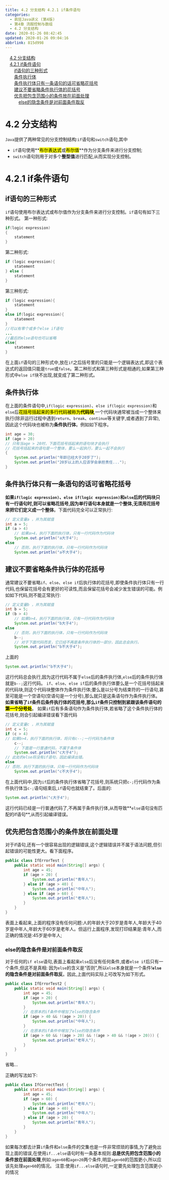 ```yaml
---
title: 4.2 分支结构 4.2.1 if条件语句
categories: 
  - 疯狂Java讲义 (第4版)
  - 第4章 流酲控制与数组
  - 4.2 分支结构
date: 2020-01-26 08:42:45
updated: 2020-01-26 09:04:16
abbrlink: 815d998
---
```

<div id='my_toc'><a href="/JavaReadingNotes/815d998/#4-2-分支结构" class="header_1">4.2 分支结构</a>&nbsp;<br><a href="/JavaReadingNotes/815d998/#4-2-1-if条件语句" class="header_1">4.2.1 if条件语句</a>&nbsp;<br><a href="/JavaReadingNotes/815d998/#if语句的三种形式" class="header_2">if语句的三种形式</a>&nbsp;<br><a href="/JavaReadingNotes/815d998/#条件执行体" class="header_2">条件执行体</a>&nbsp;<br><a href="/JavaReadingNotes/815d998/#条件执行体只有一条语句的话可省略花括号" class="header_2">条件执行体只有一条语句的话可省略花括号</a>&nbsp;<br><a href="/JavaReadingNotes/815d998/#建议不要省略条件执行体的花括号" class="header_2">建议不要省略条件执行体的花括号</a>&nbsp;<br><a href="/JavaReadingNotes/815d998/#优先把包含范围小的条件放在前面处理" class="header_2">优先把包含范围小的条件放在前面处理</a>&nbsp;<br><a href="/JavaReadingNotes/815d998/#else的隐含条件是对前面条件取反" class="header_3">else的隐含条件是对前面条件取反</a>&nbsp;<br></div>
<style>.header_1{margin-left: 1em;}.header_2{margin-left: 2em;}.header_3{margin-left: 3em;}.header_4{margin-left: 4em;}.header_5{margin-left: 5em;}.header_6{margin-left: 6em;}</style>
<!--more-->
<script>if (navigator.platform.search('arm')==-1){document.getElementById('my_toc').style.display = 'none';}var e,p = document.getElementsByTagName('p');while (p.length>0) {e = p[0];e.parentElement.removeChild(e);}</script>

<!--end-->
# 4.2 分支结构
`Java`提供了两种常见的分支控制结构:`if`语句和`switch`语句,其中
- `if`语句使用**<mark>布尔表达式</mark>或<mark>布尔值</mark>**作为分支条件来进行分支控制;
- `switch`语句则用于对多个**整型值**进行匹配,从而实现分支控制。

# 4.2.1 if条件语句
## if语句的三种形式
`if`语句使用布尔表达式或布尔值作为分支条件来进行分支控制。`if`语句有如下三种形式。
第一种形式:
```java
if(logic expression)
{
    statement
}
```
第二种形式:
```java
if (logic expression){
    statement
} else {
    statement
}
```
第三种形式:
```java
if (logic expression){
    statement
}
else if(logic expression){
    statement
}
//可以有零个或多个else if语句
...
//最后的else语句也可以省略
else{
    statement
}
```
在上面`if`语句的三种形式中,放在`if`之后括号里的只能是一个逻辑表达式,即这个表达式的返回值只能是`true`或`false`。第二种形式和第三种形式是相通的,如果第三种形式中`else if`块不出现,就变成了第二种形式。
## 条件执行体
在上面的条件语句中,`if(logic expression)`、`else if(logic expression)`和`else`后<mark>花括号括起来的多行代码被称为**代码块**</mark>,一个代码块通常被当成一个整体来执行(除非运行过程中遇到`return`、`break`、`continue`等关键字,或者遇到了异常),因此这个代码块也被称为**条件执行体**。例如如下程序。
```java
int age = 30;
if (age > 20)
// 只有当age > 20时，下面花括号括起来的语句块才会执行
// 花括号括起来的语句是一个整体，要么一起执行，要么一起不会执行
{
    System.out.println("年龄已经大于20岁了");
    System.out.println("20岁以上的人应该学会承担责任...");
}
```
## 条件执行体只有一条语句的话可省略花括号
**如果`if(logic expression)`、`else if(logic expression)`和`else`后的代码块只有一行语句时,则可以省略花括号,因为单行语句本身就是一个整体,无须用花括号来把它们定义成一个整体**。下面代码完全可以正常执行:
```java
// 定义变量a ，并为其赋值
int a = 5;
if (a > 4)
    // 如果a>4，执行下面的执行体，只有一行代码作为代码块
    System.out.println("a大于4");
else
    // 否则，执行下面的执行体，只有一行代码作为代码块
    System.out.println("a不大于4");

```
## 建议不要省略条件执行体的花括号
通常建议不要省略`if`、`else`、`else if`后执行体的花括号,即使条件执行体只有一行代码,也保留花括号会有更好的可读性,而且保留花括号会减少发生错误的可能。例如如下代码,则不能正常执行:
```java
// 定义变量b ，并为其赋值
int b = 5;
if (b > 4)
    // 如果b>4，执行下面的执行体，只有一行代码作为代码块
    System.out.println("b大于4");
else
    // 否则，执行下面的执行体，只有一行代码作为代码块
    b--;
    // 对于下面代码而言，它已经不再是条件执行体的一部分，因此总会执行。
    System.out.println("b不大于4");

```
上面的
```java
System.out.println("b不大于4");
```
这行代码总会执行,因为这行代码不属于`else`后的条件执行体,`else`后的条件执行体就是`b--;`这行代码。
`if`、`else`、`else if`后的条件执行体要么是一个花括号括起来的代码块,则这个代码块整体作为条件执行体;要么是以分号为结束符的一行语句,甚至可能是一个空语句(空语句是一个分号),那么就只是这条语句作为条件执行体。**如果省略了`if`条件后条件执行体的花括号,那么`if`条件只控制到紧跟该条件语句的<mark>第一个分号处</mark>**。
如果`if`后有多条语句作为条件执行体,若省略了这个条件执行体的花括号,则会引起编译错误看下面代码
```java
// 定义变量c ，并为其赋值
int c = 5;
if (c > 4)
// 如果b>4，执行下面的执行体，将只有c--;一行代码为条件体
    c--;
    // 下面是一行普通代码，不属于条件体
    System.out.println("c大于4");
// 此处的else将没有if语句，因此编译出错。
else
// 否则，执行下面的执行体，只有一行代码作为代码块
    System.out.println("c不大于4");

```
在上面代码中,因为`if`后的条件执行体省略了花括号,则系统只把`c-;`行代码作为条件执行体当`c-;`语句结束后,`if`语句也就结束了。后面的:
```java
System.out.println("c大于4");
```
这行代码已经是一行普通代码了,不再属于条件执行体,从而导致**`else`语句没有匹配的if语句**,从而引起编译错误。
## 优先把包含范围小的条件放在前面处理
对于if语句,还有一个很容易出现的逻辑错误,这个逻辑错误并不属于语法问题,但引起错误的可能性更大。看下面程序。
```java
public class IfErrorTest {
    public static void main(String[] args) {
        int age = 45;
        if (age > 20) {
            System.out.println("青年人");
        } else if (age > 40) {
            System.out.println("中年人");
        } else if (age > 60) {
            System.out.println("老年人");
        }
    }
}
```
表面上看起来,上面的程序没有任何问题:人的年龄大于20岁是青年人,年龄大于40岁是中年人,年龄大于60岁是老年人。但运行上面程序,发现打印结果是:青年人,而正确的情况是:45岁是中年人;
### else的隐含条件是对前面条件取反
对于任何的`if else`语句,表面上看起来`else`后没有任何条件,或者`else if`后只有一个条件,但这不是真相:
因为`else`的含义是“否则”,所以`else`本身就是一个条件!**`else`的隐含条件是对前面条件取反**。因此,上面代码实际上可改写为如下形式。
```java
public class IfErrorTest2 {
    public static void main(String[] args) {
        int age = 45;
        if (age > 20) {
            System.out.println("青年人");
        }
        // 在原本的if条件中增加了else的隐含条件
        if (age > 40 && !(age > 20)) {
            System.out.println("中年人");
        }
        // 在原本的if条件中增加了else的隐含条件
        if (age > 60 && !(age > 20) && !(age > 40 && !(age > 20))) {
            System.out.println("老年人");
        }
    }
}
```
省略...

正确的写法如下:
```java
public class IfCorrectTest {
    public static void main(String[] args) {
        int age = 45;
        if (age > 60) {
            System.out.println("老年人");
        } else if (age > 40) {
            System.out.println("中年人");
        } else if (age > 20) {
            System.out.println("青年人");
        }
    }
}
```
如果每次都去计算`if`条件和`else`条件的交集也是一件非常烦琐的事情,为了避免出现上面的错误,在使用`if...else`语句时有一条基本规则:**总是优先把包含范围小的条件放在前面处理**,例如:`age>60`和`age>20`两个条件,明显`age>60`的范围更小,所以应该先处理`age>60`的情况。
注意:使用`if...else`语句时,一定要先处理包含范围更小的情况
